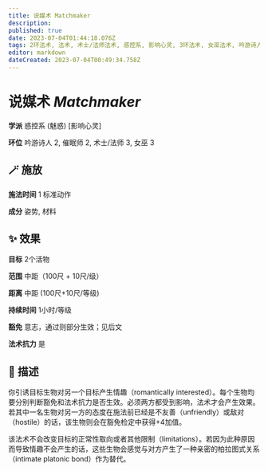 ```yaml
---
title: 说媒术 Matchmaker
description: 
published: true
date: 2023-07-04T01:44:18.076Z
tags: 2环法术, 法术, 术士/法师法术, 惑控系, 影响心灵, 3环法术, 女巫法术, 吟游诗人法术, 催眠师法术, 魅惑
editor: markdown
dateCreated: 2023-07-04T00:49:34.758Z
---
```


# **说媒术** *Matchmaker*

**学派** 惑控系 (魅惑) \[影响心灵\] 

**环位** 吟游诗人 2, 催眠师 2, 术士/法师 3, 女巫 3

## 🪄 施放

**施法时间** 1 标准动作

**成分** 姿势, 材料

## ✨ 效果 

**目标** 2个活物 

**范围** 中距（100尺 + 10尺/级）

**距离** 中距 (100尺+10尺/等级)  

**持续时间** 1小时/等级 

**豁免** 意志，通过则部分生效；见后文

**法术抗力** 是

## 📖 描述

你引诱目标生物对另一个目标产生情趣（romantically interested）。每个生物均要分别判断豁免和法术抗力是否生效。必须两方都受到影响，法术才会产生效果。若其中一名生物对另一方的态度在施法前已经是不友善（unfriendly）或敌对（hostile）的话，该生物则会在豁免检定中获得+4加值。

该法术不会改变目标的正常性取向或者其他限制（limitations）。若因为此种原因而导致情趣不会产生的话，这些生物会感觉与对方产生了一种亲密的柏拉图式关系（intimate platonic bond）作为替代。
    